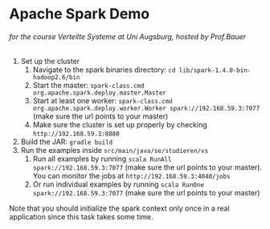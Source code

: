 # Apache Spark Demo
###### for the course *Verteilte Systeme* at Uni Augsburg, hosted by Prof.Bauer

1. Set up the cluster
    1. Navigate to the spark binaries directory: `cd lib/spark-1.4.0-bin-hadoop2.6/bin`
    1. Start the master: `spark-class.cmd org.apache.spark.deploy.master.Master`
    1. Start at least one worker: `spark-class.cmd org.apache.spark.deploy.worker.Worker spark://192.168.59.3:7077` (make sure the url points to your master)
    1. Make sure the cluster is set up properly by checking `http://192.168.59.3:8080`
1. Build the JAR: `gradle build`
1. Run the examples inside `src/main/java/se/studieren/vs`
    1. Run all examples by running `scala RunAll spark://192.168.59.3:7077` (make sure the url points to your master). You can monitor the jobs at `http://192.168.59.3:4040/jobs`
    1. Or run individual examples by running `scala RunOne spark://192.168.59.3:7077` (make sure the url points to your master)

Note that you should initialize the spark context only once in a real application since this task takes some time.
